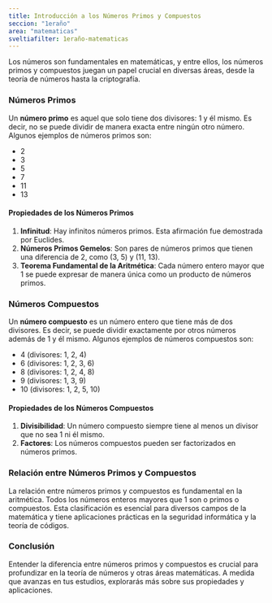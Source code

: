 ```yaml
---
title: Introducción a los Números Primos y Compuestos
seccion: "1eraño"
area: "matematicas"
sveltiafilter: 1eraño-matematicas
---
```

Los números son fundamentales en matemáticas, y entre ellos, los números primos y compuestos juegan un papel crucial en diversas áreas, desde la teoría de números hasta la criptografía.

### Números Primos

Un **número primo** es aquel que solo tiene dos divisores: 1 y él mismo. Es decir, no se puede dividir de manera exacta entre ningún otro número. Algunos ejemplos de números primos son:

- 2
- 3
- 5
- 7
- 11
- 13

#### Propiedades de los Números Primos

1. **Infinitud**: Hay infinitos números primos. Esta afirmación fue demostrada por Euclides.
2. **Números Primos Gemelos**: Son pares de números primos que tienen una diferencia de 2, como (3, 5) y (11, 13).
3. **Teorema Fundamental de la Aritmética**: Cada número entero mayor que 1 se puede expresar de manera única como un producto de números primos.

### Números Compuestos

Un **número compuesto** es un número entero que tiene más de dos divisores. Es decir, se puede dividir exactamente por otros números además de 1 y él mismo. Algunos ejemplos de números compuestos son:

- 4 (divisores: 1, 2, 4)
- 6 (divisores: 1, 2, 3, 6)
- 8 (divisores: 1, 2, 4, 8)
- 9 (divisores: 1, 3, 9)
- 10 (divisores: 1, 2, 5, 10)

#### Propiedades de los Números Compuestos

1. **Divisibilidad**: Un número compuesto siempre tiene al menos un divisor que no sea 1 ni él mismo.
2. **Factores**: Los números compuestos pueden ser factorizados en números primos.

### Relación entre Números Primos y Compuestos

La relación entre números primos y compuestos es fundamental en la aritmética. Todos los números enteros mayores que 1 son o primos o compuestos. Esta clasificación es esencial para diversos campos de la matemática y tiene aplicaciones prácticas en la seguridad informática y la teoría de códigos.

### Conclusión

Entender la diferencia entre números primos y compuestos es crucial para profundizar en la teoría de números y otras áreas matemáticas. A medida que avanzas en tus estudios, explorarás más sobre sus propiedades y aplicaciones.
